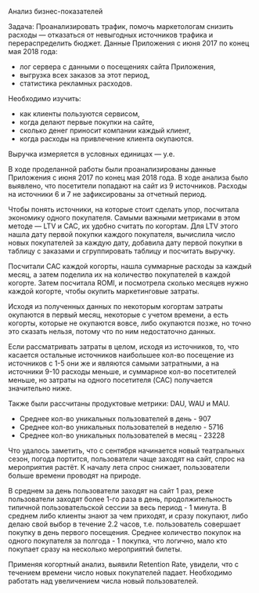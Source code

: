 Анализ бизнес-показателей

Задача: Проанализировать трафик, помочь маркетологам снизить расходы — отказаться от невыгодных источников трафика и перераспределить бюджет.
Данные Приложения с июня 2017 по конец мая 2018 года:
- лог сервера с данными о посещениях сайта Приложения,
- выгрузка всех заказов за этот период,
- статистика рекламных расходов.

Необходимо изучить:
- как клиенты пользуются сервисом,
- когда делают первые покупки на сайте,
- сколько денег приносит компании каждый клиент, 
- когда расходы на привлечение клиента окупаются.

Выручка измеряется в условных единицах — у.е.

В ходе проделанной работы были проанализированы данные Приложения с июня 2017 по конец мая 2018 года. В ходе анализа было выявлено, что посетители попадают на сайт из 9 источников. Расходы на источники 6 и 7 не зафиксированы за отчетный период.

Чтобы понять источники, на которые стоит сделать упор, посчитала экономику одного покупателя. Самыми важными метриками в этом методе — LTV и CAC, их удобно считать по когортам. Для LTV этого нашла дату первой покупки каждого покупателя, вычислила число новых покупателей за каждую дату, добавила дату первой покупки в таблицу с заказами и сгруппировать таблицу и посчитать выручку.

Посчитали CAC каждой когорты, нашла суммарные расходы за каждый месяц, а затем поделила их на количество покупателей в каждой когорте. Затем посчитала ROMI, и посмотрела сколько месяцев нужно каждой когорте, чтобы окупить маркетинговые затраты. 

Исходя из полученных данных по некоторым когортам затраты окупаются в первый месяц, некоторые с учетом времени, а есть когорты, которые не окупаются вовсе, либо окупаются позже, но точно это сказать нельзя, потому что по ним недостаточно данных.

Если рассматривать затраты в целом, исходя из источников, то, что касается остальные источников наибольшее кол-во посещение из источников с 1-5 они же и являются самыми затратными, а на источники 9-10 расходы меньше, и суммарное кол-во посетителей меньше, но затраты на одного посетителя (CAC) получается значительно ниже.

Также были рассчитаны продуктовые метрики: DAU, WAU и MAU. 

 - Среднее кол-во уникальных пользователей в день -  907
 - Среднее кол-во уникальных пользователей в неделю -  5716
 - Среднее кол-во уникальных пользователей в месяц -  23228

Что удалось заметить, что с сентября начинается новый театральных сезон, погода портится, пользователи чаще заходят на сайт, спрос на мероприятия растёт. К началу лета спрос снижает, пользователи больше времени проводят на природе.

В среднем за день пользователи заходят на сайт 1 раз, реже пользователи заходят более 1-го раза в день, продолжительность типичной пользовательской сессии за весь период - 1 минута. В среднем либо клиенты знают за чем приходят, и сразу покупают, либо делаю свой выбор в течение 2.2 часов, т.е. пользователь совершает покупку в день первого посещения. Среднее количество покупок на одного покупателя за полгода - 1 покупка, что логично, мало кто покупает сразу на несколько мероприятий билеты.

Применяя когортный анализ, выявили Retention Rate, увидели, что с течением времени число новых покупателей падает. Необходимо работать над увеличением числа новый пользователей.

